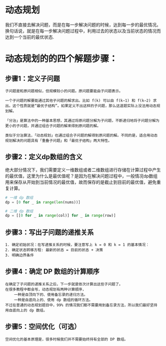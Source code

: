 # **动态规划**

我们不直接去解决问题，而是在每一步解决问题的时候，达到每一步的最优情况。换句话说，就是在每一步解决问题过程中，利用过去的状态以及当前状态的情况而达到一个当前的最优状态.

# **动态规划的的四个解题步骤：**

## **步骤1：定义子问题**
    子问题是和原问题相似，但规模较小的问题。原问题要能由子问题表示。
    
    一个子问题的解要能通过其他子问题的解求出。比如 f(k) 可以由 f(k−1) 和 f(k−2) 求出。这个性质就是“最优子结构”。如果定义不出这样的子问题，那么这道题实际上没法用动态规划解。
    
    「分治」是算法中的一种基本思想，其通过将原问题分解为子问题，不断递归地将子问题分解为更小的子问题，并通过组合子问题的解来得到原问题的解。

    类似于分治算法，「动态规划」也通过组合子问题的解得到原问题的解。不同的是，适合用动态规划解决的问题具有「重叠子问题」和「最优子结构」两大特性。

## **步骤2：定义dp数组的含义**

绝大部分情况下，我们需要定义一维数组或者二维数组进行存储在计算过程中产生的最优值，这里为什么是最优值呢？是因为在解决问题过程中，一般情况dp数组用来保存从开始到当前情况的最优值，故而保存的是截止到目前的最优值，避免重复计算。

``` python
# 一维 dp 数组
dp = [0 for _ in range(len(nums))]

# 二维 dp 数组
dp = [[0 for _ in range(col)] for _ in range(row)]
```

## **步骤3：写出子问题的递推关系**
    1. 确定初始状况：在写递推关系的时候，要注意写上 k = 0 和 k = 1 的基本情况：
    2. 确定状态转移方程: 最新的状态 = 目前的状态 + 决策
    3. 明确边界条件
    
## **步骤4：确定 DP 数组的计算顺序**
    在确定了子问题的递推关系之后，下一步就是依次计算出这些子问题了。
    在很多教程中都会写，动态规划有两种计算顺序，
        一种是自顶向下的、使用备忘录的递归方法。
        一种是自底向上的、使用 dp 数组的循环方法。
    不过在普通的动态规划题目中，99% 的情况我们都不需要用到备忘录方法，所以我们最好坚持用自底向上的 dp 数组。


## **步骤5：空间优化（可选）**
    空间优化的基本原理是，很多时候我们并不需要始终持有全部的 DP 数组。



